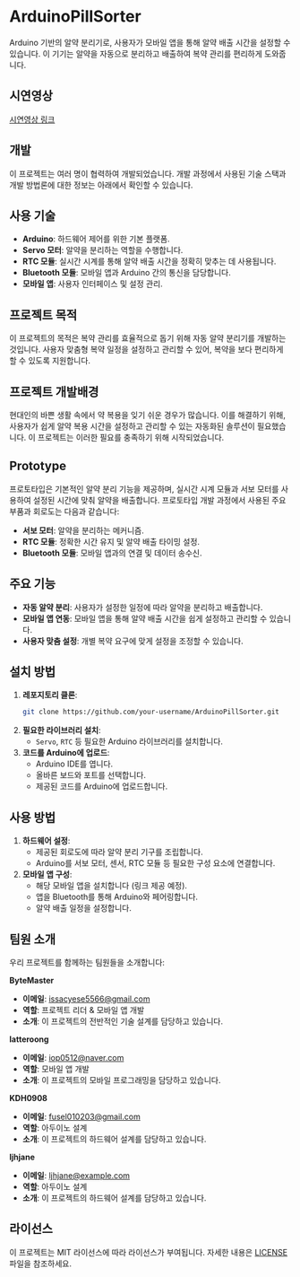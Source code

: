 # ArduinoPillSorter

Arduino 기반의 알약 분리기로, 사용자가 모바일 앱을 통해 알약 배출 시간을 설정할 수 있습니다. 이 기기는 알약을 자동으로 분리하고 배출하여 복약 관리를 편리하게 도와줍니다.

## 시연영상

[시연영상 링크](https://example.com)  

## 개발

이 프로젝트는 여러 명이 협력하여 개발되었습니다. 개발 과정에서 사용된 기술 스택과 개발 방법론에 대한 정보는 아래에서 확인할 수 있습니다.

## 사용 기술

- **Arduino**: 하드웨어 제어를 위한 기본 플랫폼.
- **Servo 모터**: 알약을 분리하는 역할을 수행합니다.
- **RTC 모듈**: 실시간 시계를 통해 알약 배출 시간을 정확히 맞추는 데 사용됩니다.
- **Bluetooth 모듈**: 모바일 앱과 Arduino 간의 통신을 담당합니다.
- **모바일 앱**: 사용자 인터페이스 및 설정 관리.

## 프로젝트 목적

이 프로젝트의 목적은 복약 관리를 효율적으로 돕기 위해 자동 알약 분리기를 개발하는 것입니다. 사용자 맞춤형 복약 일정을 설정하고 관리할 수 있어, 복약을 보다 편리하게 할 수 있도록 지원합니다.

## 프로젝트 개발배경

현대인의 바쁜 생활 속에서 약 복용을 잊기 쉬운 경우가 많습니다. 이를 해결하기 위해, 사용자가 쉽게 알약 복용 시간을 설정하고 관리할 수 있는 자동화된 솔루션이 필요했습니다. 이 프로젝트는 이러한 필요를 충족하기 위해 시작되었습니다.

## Prototype

프로토타입은 기본적인 알약 분리 기능을 제공하며, 실시간 시계 모듈과 서보 모터를 사용하여 설정된 시간에 맞춰 알약을 배출합니다. 프로토타입 개발 과정에서 사용된 주요 부품과 회로도는 다음과 같습니다:

- **서보 모터**: 알약을 분리하는 메커니즘.
- **RTC 모듈**: 정확한 시간 유지 및 알약 배출 타이밍 설정.
- **Bluetooth 모듈**: 모바일 앱과의 연결 및 데이터 송수신.

## 주요 기능

- **자동 알약 분리**: 사용자가 설정한 일정에 따라 알약을 분리하고 배출합니다.
- **모바일 앱 연동**: 모바일 앱을 통해 알약 배출 시간을 쉽게 설정하고 관리할 수 있습니다.
- **사용자 맞춤 설정**: 개별 복약 요구에 맞게 설정을 조정할 수 있습니다.

## 설치 방법

1. **레포지토리 클론**:
    ```bash
    git clone https://github.com/your-username/ArduinoPillSorter.git
    ```
2. **필요한 라이브러리 설치**:
    - `Servo`, `RTC` 등 필요한 Arduino 라이브러리를 설치합니다.
3. **코드를 Arduino에 업로드**:
    - Arduino IDE를 엽니다.
    - 올바른 보드와 포트를 선택합니다.
    - 제공된 코드를 Arduino에 업로드합니다.

## 사용 방법

1. **하드웨어 설정**:
    - 제공된 회로도에 따라 알약 분리 기구를 조립합니다.
    - Arduino를 서보 모터, 센서, RTC 모듈 등 필요한 구성 요소에 연결합니다.
2. **모바일 앱 구성**:
    - 해당 모바일 앱을 설치합니다 (링크 제공 예정).
    - 앱을 Bluetooth를 통해 Arduino와 페어링합니다.
    - 알약 배출 일정을 설정합니다.

## 팀원 소개

우리 프로젝트를 함께하는 팀원들을 소개합니다:

**ByteMaster**

- **이메일**: [issacyese5566@gmail.com](mailto:issacyese5566@gmail.com)
- **역할**: 프로젝트 리더 & 모바일 앱 개발
- **소개**: 이 프로젝트의 전반적인 기술 설계를 담당하고 있습니다.

**latteroong**

- **이메일**: [iop0512@naver.com](mailto:iop0512@naver.com)
- **역할**: 모바일 앱 개발
- **소개**: 이 프로젝트의 모바일 프로그래밍을 담당하고 있습니다.

**KDH0908** 

- **이메일**: [fusel010203@gmail.com](mailto:fusel010203@gmail.com)
- **역할**: 아두이노 설계
- **소개**: 이 프로젝트의 하드웨어 설계를 담당하고 있습니다.

**ljhjane**

- **이메일**: [ljhjane@example.com](mailto:ljhjane@example.com) 
- **역할**: 아두이노 설계
- **소개**: 이 프로젝트의 하드웨어 설계를 담당하고 있습니다.

## 라이선스

이 프로젝트는 MIT 라이선스에 따라 라이선스가 부여됩니다. 자세한 내용은 [LICENSE](LICENSE) 파일을 참조하세요.
